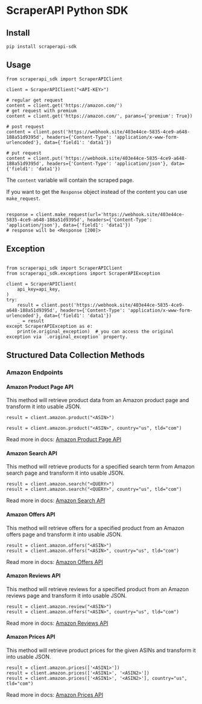 # ScraperAPI Python SDK
## Install 

```
pip install scraperapi-sdk
```


## Usage
```
from scraperapi_sdk import ScraperAPIClient

client = ScraperAPIClient("<API-KEY>")

# regular get request
content = client.get('https://amazon.com/')
# get request with premium
content = client.get('https://amazon.com/', params={'premium': True})

# post request
content = client.post('https://webhook.site/403e44ce-5835-4ce9-a648-188a51d9395d', headers={'Content-Type': 'application/x-www-form-urlencoded'}, data={'field1': 'data1'})

# put request
content = client.put('https://webhook.site/403e44ce-5835-4ce9-a648-188a51d9395d', headers={'Content-Type': 'application/json'}, data={'field1': 'data1'})

```

The `content` variable will contain the scraped page.

If you want to get the `Response` object instead of the content you can use `make_request`.

```

response = client.make_request(url='https://webhook.site/403e44ce-5835-4ce9-a648-188a51d9395d', headers={'Content-Type': 'application/json'}, data={'field1': 'data1'})
# response will be <Response [200]>
```

## Exception

```

from scraperapi_sdk import ScraperAPIClient
from scraperapi_sdk.exceptions import ScraperAPIException

client = ScraperAPIClient(
    api_key=api_key,
)
try:
    result = client.post('https://webhook.site/403e44ce-5835-4ce9-a648-188a51d9395d', headers={'Content-Type': 'application/x-www-form-urlencoded'}, data={'field1': 'data1'})
    _ = result
except ScraperAPIException as e:
    print(e.original_exception)  # you can access the original exception via `.original_exception` property.
```


## Structured Data Collection Methods
### Amazon Endpoints
#### Amazon Product Page API

This method will retrieve product data from an Amazon product page and transform it into usable JSON.

```
result = client.amazon.product("<ASIN>")

result = client.amazon.product("<ASIN>", country="us", tld="com")
```

Read more in docs: [Amazon Product Page API](https://docs.scraperapi.com/making-requests/structured-data-collection-method/amazon-product-page-api)

#### Amazon Search API

This method will retrieve products for a specified search term from Amazon search page and transform it into usable JSON.

```
result = client.amazon.search("<QUERY>")
result = client.amazon.search("<QUERY>", country="us", tld="com")
```

Read more in docs: [Amazon Search API](https://docs.scraperapi.com/making-requests/structured-data-collection-method/amazon-search-api)

#### Amazon Offers API
This method will retrieve offers for a specified product from an Amazon offers page and transform it into usable JSON.

```
result = client.amazon.offers("<ASIN>")
result = client.amazon.offers("<ASIN>", country="us", tld="com")
```
Read more in docs: [Amazon Offers API](https://docs.scraperapi.com/making-requests/structured-data-collection-method/amazon-offers-api)

#### Amazon Reviews API 
This method will retrieve reviews for a specified product from an Amazon reviews page and transform it into usable JSON.

```
result = client.amazon.review("<ASIN>")
result = client.amazon.offers("<ASIN>", country="us", tld="com")

```
Read more in docs: [Amazon Reviews API](https://docs.scraperapi.com/making-requests/structured-data-collection-method/amazon-reviews-api)

#### Amazon Prices API 

This method will retrieve product prices for the given ASINs and transform it into usable JSON.

```
result = client.amazon.prices(['<ASIN1>'])
result = client.amazon.prices(['<ASIN1>', '<ASIN2>'])
result = client.amazon.prices(['<ASIN1>', '<ASIN2>'], country="us", tld="com")

```
Read more in docs: [Amazon Prices API](https://docs.scraperapi.com/making-requests/structured-data-collection-method/amazon-prices-api)

